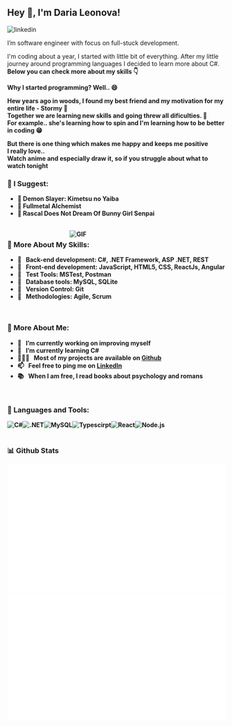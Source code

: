 ## Hey 👋, I'm Daria Leonova!
<a href='https://www.linkedin.com/in/darja-leonova-321927227/'><img align='left' alt="linkedin" src="https://raw.githubusercontent.com/rahul-jha98/rahul-jha98/561d474902b59c7429ec22bb73e225696c27b202/assets/linkedin.svg" height='18px'/></a>
<br/>

I’m software engineer with focus on full-stuck development.

I'm coding about a year, I started with little bit of everything. 
After my little journey around programming languages I decided to learn more about C#. <b> Below you can check more about my skills <b/> 👇

Why I started programming? Well.. 😄

Hew years ago in woods, I found my best friend and my motivation for my entire life - Stormy 🐾
<br>
Together we are learning new skills and going threw all dificulties. 🥰
<br>
For example.. she's learning how to spin and I'm learning how to be better in coding 😁

But there is one thing which makes me happy and keeps me positive
<br>
I really love.. 
<br>
Watch anime and especially draw it, so if you struggle about what to watch tonight

### 🧐 I Suggest:

- 👿 Demon Slayer: Kimetsu no Yaiba
- 🤘 Fullmetal Alchemist
- 🐰 Rascal Does Not Dream Of Bunny Girl Senpai
<br/>

<img align="right" alt="GIF" src="http://pa1.narvii.com/6410/3698e96a51807334ae816bf1bd195221a17711e2_00.gif" width="360px"/>

### 💪 More About My Skills:

- 👋 &nbsp; Back-end development: C#, .NET Framework, ASP .NET, REST 
- 🤚 &nbsp; Front-end development: JavaScript, HTML5, CSS, ReactJs, Angular
- 🖖 &nbsp; Test Tools: MSTest, Postman 
- 🤙 &nbsp; Database tools: MySQL, SQLite
- 🤞 &nbsp; Version Control: Git
- 🤙 &nbsp; Methodologies: Agile, Scrum
<br>  
  
### 🧐 More About Me:

- 🔭 &nbsp; I’m currently working on improving myself
- 🌱 &nbsp; I’m currently learning C#
- 👨🏻‍💻 &nbsp; Most of my projects are available on [Github](https://github.com/DarjaLeonova?tab=repositories)
- 📫 &nbsp; Feel free to ping me on [LinkedIn](https://www.linkedin.com/in/darja-leonova-321927227/)
- 📚 &nbsp; When I am free, I read books about psychology and romans
<br>

### 🔨 Languages and Tools:

<a href="https://learn.microsoft.com/de-de/windows/images/csharp-logo.png" target="_blank"><img align="left" alt="C#" height ="42px" src="https://learn.microsoft.com/de-de/windows/images/csharp-logo.png"></a>
<a href="https://www.vectorlogo.zone/logos/dotnet/dotnet-icon.svg" target="_blank"><img align="left" alt=".NET" height ="42px" src="https://www.vectorlogo.zone/logos/dotnet/dotnet-icon.svg"></a>
<a href="https://www.vectorlogo.zone/logos/mysql/mysql-ar21.svg" target="_blank"><img align="left" alt="MySQL" height ="42px" src="https://www.vectorlogo.zone/logos/mysql/mysql-ar21.svg"></a>
<a href="https://www.typescriptlang.org/" target="_blank"><img align="left" alt="Typescirpt" height ="42px" src="https://raw.githubusercontent.com/rahul-jha98/github_readme_icons/main/language_and_tools/square/typescript/typescript.svg"></a>
<a href="https://reactjs.org/" target="_blank"> <img align="left" alt="React" height ="42px" src="https://raw.githubusercontent.com/rahul-jha98/github_readme_icons/main/language_and_tools/square/react/react.svg"></a>
<a href="https://nodejs.org" target="_blank"><img align="left" alt="Node.js" height ="42px" src="https://raw.githubusercontent.com/rahul-jha98/github_readme_icons/main/language_and_tools/square/node/node.svg"></a>
<br>
<br>

### 📊 Github Stats
<a href='https://github.com/rahul-jha98/github-stats-transparent'>

![Stats Overview](https://github.com/DarjaLeonova/github-stats-transparent/blob/output/generated/overview.svg)
![Most Used Languages](https://github.com/DarjaLeonova/github-stats-transparent/blob/output/generated/languages.svg)
  
<br>
<!--
### 🛠️ My Projects
<a href="https://github.com/DarjaLeonova/FlightPlanner-WebApp" target="_blank"> <img alt="artistify" src="https://icon2.cleanpng.com/20180227/hrq/kisspng-material-pattern-global-flight-5a9626a48aa3a3.2338814515197897325679.jpg" height="68" align="left"> </a>
-->
